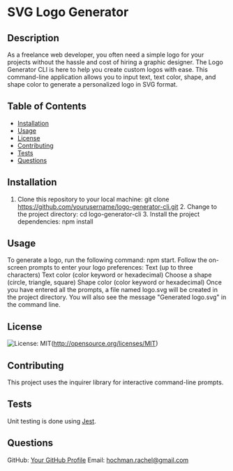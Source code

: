 
# SVG Logo Generator

## Description
As a freelance web developer, you often need a simple logo for your projects without the hassle and cost of hiring a graphic designer. The Logo Generator CLI is here to help you create custom logos with ease. This command-line application allows you to input text, text color, shape, and shape color to generate a personalized logo in SVG format.

## Table of Contents
- [Installation](#installation)
- [Usage](#usage)
- [License](#license)
- [Contributing](#contributing)
- [Tests](#tests)
- [Questions](#questions)

## Installation
<!-- Add installation instructions here -->
1. Clone this repository to your local machine: git clone https://github.com/yourusername/logo-generator-cli.git 2. Change to the project directory: cd logo-generator-cli 3. Install the project dependencies: npm install

## Usage
<!-- Add usage information here -->
To generate a logo, run the following command: npm start. Follow the on-screen prompts to enter your logo preferences: Text (up to three characters) Text color (color keyword or hexadecimal) Choose a shape (circle, triangle, square) Shape color (color keyword or hexadecimal) Once you have entered all the prompts, a file named logo.svg will be created in the project directory. You will also see the message "Generated logo.svg" in the command line.

## License
<!-- Add license badge and explanation here -->
![License: MIT](https://img.shields.io/badge/License-MIT-yellow.svg)(http://opensource.org/licenses/MIT)

## Contributing
<!-- Add contribution guidelines here -->
This project uses the inquirer library for interactive command-line prompts.

## Tests
<!-- Add test instructions here -->
Unit testing is done using [Jest](https://jestjs.io/).

## Questions
GitHub: [Your GitHub Profile](https://github.com/RachelCodes42)
Email: hochman.rachel@gmail.com
  